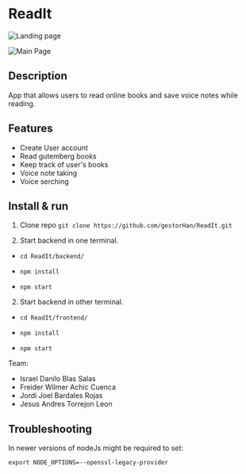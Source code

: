 # ReadIt

![Landing page](https://i.ibb.co/5W1bbR3/Screen-Shot-2022-01-18-at-09-28-49.png)


![Main Page](https://i.ibb.co/DCxSd1Y/Screen-Shot-2022-01-18-at-09-15-54.png)

## Description
App that allows users to read online books and save voice notes while reading.

## Features
* Create User account
* Read gutemberg books
* Keep track of user's books
* Voice note taking
* Voice serching

## Install & run

1. Clone repo
 	`git clone https://github.com/gestorHan/ReadIt.git`

2. Start backend in one terminal.

  - `cd ReadIt/backend/`
  
  - `npm install`
  
  - `npm start`
  
2. Start backend in other terminal.

  - `cd ReadIt/frontend/`
  
  - `npm install`
  
  - `npm start`


Team:
* Israel Danilo Blas Salas
* Freider Wilmer Achic Cuenca
* Jordi Joel Bardales Rojas
* Jesus Andres Torrejon Leon



## Troubleshooting 

In newer versions of nodeJs might be required to set:

`export NODE_OPTIONS=--openssl-legacy-provider`
